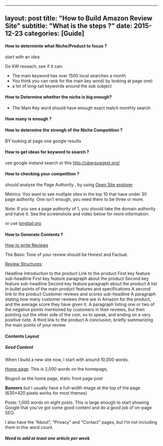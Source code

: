 
---
layout: post
title:  "How to Build Amazon Review Site"
subtitle: "What is the steps ?"
date:   2015-12-23
categories: [Guide]
-

#### How to determinte what Niche/Product to focus ?

start with an idea

Do KW reseach, see if it can:

* The main keyword has over 1500 local searches a month
* You think you can rank for the main key word( by looking at page one)
* a lot of long-tail keywords around the sub subject


#### How to Determine whether the niche is big enough?

* The Main Key word should have enough exact match monthly search


#### How many is enough ?


#### How to determine the strengh of the Niche Competition ?

BY looking at page one google results



#### How to get ideas for keyword to search ?

use google instand search or this http://ubersuggest.org/



#### How to checking your competition ?

should analyse the Page Authority , by using [Open Site explorer](http://opensiteexplorer.org/)

Metrics: You want to see multiple sites in the top 10 that have under 30 page authority. One isn’t enough, you need there to be three or more.

Note: If you see a page authority of 1, you should take the domain authority and halve it. See the screenshots and video below for more information:

or use [longtail pro](http://www.humanproofdesigns.com/how-to-do-keyword-research-for-free/)

#### How to Generate Contents ?

[How to write Reviews](http://www.contentchampion.com/writing-amazon-product-reviews/)

The Basic Tone of your review should be Honest and Factual.

[Review Structures](http://www.contentchampion.com/writing-amazon-product-reviews/):

Headline
Introduction to the product
Link to the product
First key feature sub-headline
First key feature paragraph about the product
Second key feature sub-headline
Second key feature paragraph about the product
A list in bullet points of the main product features and specifications
A second link to the product
Customer reviews and scores sub-headline
A paragraph stating how many customer reviews there are in Amazon for the product, and the average score they have given it.
A paragraph listing one or two of the negative points mentioned by customers in their reviews, but then pointing out the other side of the coin, so to speak, and ending on a very positive note.
A third link to the product
A conclusion, briefly summarizing the main points of your review




#### Contents Layout 

##### Seed Content

When I build a new site now, I start with around 10,000 words. 

[Home page](http://www.humanproofdesigns.com/designing-your-site-layout/): This is 2,000 words on the homepage, 

Blogroll as the home page, static front page post

**Banners** but I usually have a full-width image at the top of the page (630×420 pixels works for most themes)



Posts: 1,000 words on eight posts. This is large enough to start showing Google that you’ve got some good content and do a good job of on-page SEO.

I also have the “About”, “Privacy” and “Contact” pages, but I’m not including them in this word count.

##### Need to add at least one article per week






